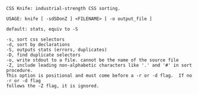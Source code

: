     CSS Knife: industrial-strength CSS sorting.

    USAGE: knife [ -sdSDonZ ] <FILENAME> [ -o output_file ] 

    default: stats, equiv to -S

    -s, sort css selectors
    -d, sort by declarations
    -S, outputs stats (errors, duplicates)
    -D, find duplicate selectors
    -o, write stdout to a file. cannot be the name of the source file
    -Z, include leading non-alphabetic characters like '.' and '#' in sort procedure.  
    This option is positional and must come before a -r or -d flag.  If no -r or -d flag
    follows the -Z flag, it is ignored.
